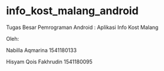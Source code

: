 # info_kost_malang_android
Tugas Besar Pemrograman Android : Aplikasi Info Kost Malang


Oleh:

Nabilla Aqmarina 1541180133

Hisyam Qois Fakhrudin 1541180095


